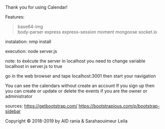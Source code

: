 Thank you for using Calendar!

Features:
>  	base64-img  
	body-parser
	express
	express-session
	moment
	mongoose
	socket.io

instalation:
	nmp install 

execution: 
	node server.js 

note: 
	to éxécute the server in localhost you need to change variable localhost in server.js to true



go in the web browser and tape localhost:3001 then start your navigation 

You can see the calendars without create an account
If you sign up then you can create or update or delete the events if you are the owner or administrator

sources: 
	https://getbootstrap.com/
	https://bootstrapious.com/p/bootstrap-sidebar 



Copyright © 2018-2019 by AID rania & Sarahaouimeur Leila 